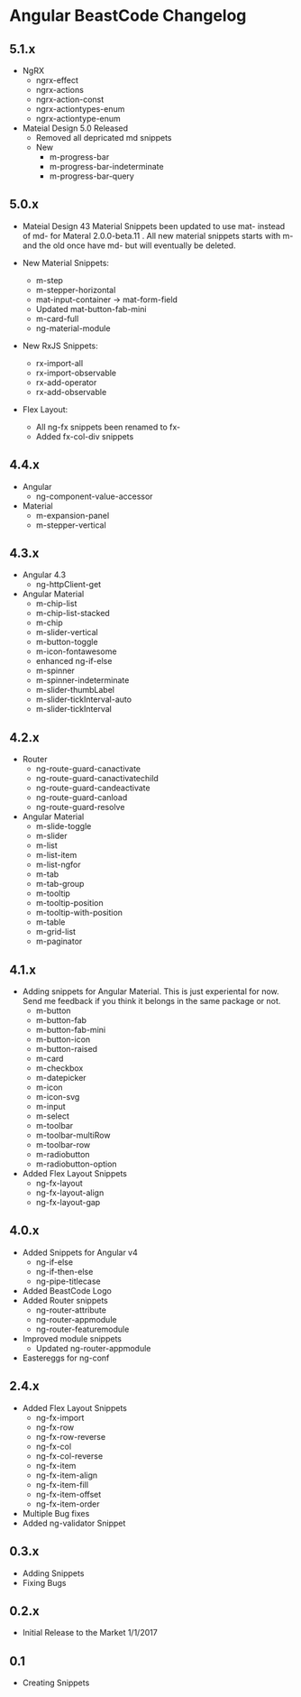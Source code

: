 # Angular BeastCode Changelog

## 5.1.x
 * NgRX
   * ngrx-effect
   * ngrx-actions
   * ngrx-action-const
   * ngrx-actiontypes-enum
   * ngrx-actiontype-enum
* Mateial Design 5.0 Released
   * Removed all depricated md snippets
   * New
        * m-progress-bar
        * m-progress-bar-indeterminate
        * m-progress-bar-query

## 5.0.x
 * Mateial Design
    43 Material Snippets been updated to use mat- instead of md- for Materal 2.0.0-beta.11 .
    All new material snippets starts with m- and the old once have md- but will eventually be deleted.

 * New Material Snippets:
   * m-step
   * m-stepper-horizontal
   * mat-input-container -> mat-form-field
   * Updated mat-button-fab-mini
   * m-card-full
   * ng-material-module

 * New RxJS Snippets:
    * rx-import-all
    * rx-import-observable
    * rx-add-operator
    * rx-add-observable

 * Flex Layout:
   * All ng-fx snippets been renamed to fx-
   * Added fx-col-div snippets

## 4.4.x
 * Angular
    * ng-component-value-accessor
 * Material
    * m-expansion-panel
    * m-stepper-vertical

## 4.3.x
 * Angular 4.3
    * ng-httpClient-get
* Angular Material
    * m-chip-list
    * m-chip-list-stacked
    * m-chip
    * m-slider-vertical
    * m-button-toggle
    * m-icon-fontawesome
    * enhanced ng-if-else
    * m-spinner
    * m-spinner-indeterminate
    * m-slider-thumbLabel
    * m-slider-tickInterval-auto
    * m-slider-tickInterval

## 4.2.x

 * Router
    * ng-route-guard-canactivate
    * ng-route-guard-canactivatechild
    * ng-route-guard-candeactivate
    * ng-route-guard-canload
    * ng-route-guard-resolve
 * Angular Material
    * m-slide-toggle
    * m-slider
    * m-list
    * m-list-item
    * m-list-ngfor
    * m-tab
    * m-tab-group
    * m-tooltip
    * m-tooltip-position
    * m-tooltip-with-position
    * m-table
    * m-grid-list
    * m-paginator

## 4.1.x

 * Adding snippets for Angular Material. This is just experiental for now. Send me
   feedback if you think it belongs in the same package or not. 
   * m-button
   * m-button-fab
   * m-button-fab-mini
   * m-button-icon
   * m-button-raised
   * m-card
   * m-checkbox
   * m-datepicker
   * m-icon
   * m-icon-svg
   * m-input
   * m-select
   * m-toolbar
   * m-toolbar-multiRow
   * m-toolbar-row
   * m-radiobutton
   * m-radiobutton-option
 * Added Flex Layout Snippets
   * ng-fx-layout
   * ng-fx-layout-align
   * ng-fx-layout-gap

## 4.0.x

* Added Snippets for Angular v4
    * ng-if-else	
    * ng-if-then-else
    * ng-pipe-titlecase
* Added BeastCode Logo
* Added Router snippets
    * ng-router-attribute
    * ng-router-appmodule
    * ng-router-featuremodule
* Improved module snippets
  * Updated ng-router-appmodule
* Eastereggs for ng-conf

## 2.4.x 

* Added Flex Layout Snippets
    * ng-fx-import
    * ng-fx-row
    * ng-fx-row-reverse
    * ng-fx-col	
    * ng-fx-col-reverse	
    * ng-fx-item	
    * ng-fx-item-align	
    * ng-fx-item-fill	
    * ng-fx-item-offset	
    * ng-fx-item-order
* Multiple Bug fixes
* Added ng-validator Snippet

## 0.3.x

* Adding Snippets
* Fixing Bugs

## 0.2.x 

* Initial Release to the Market 1/1/2017

## 0.1 

* Creating Snippets